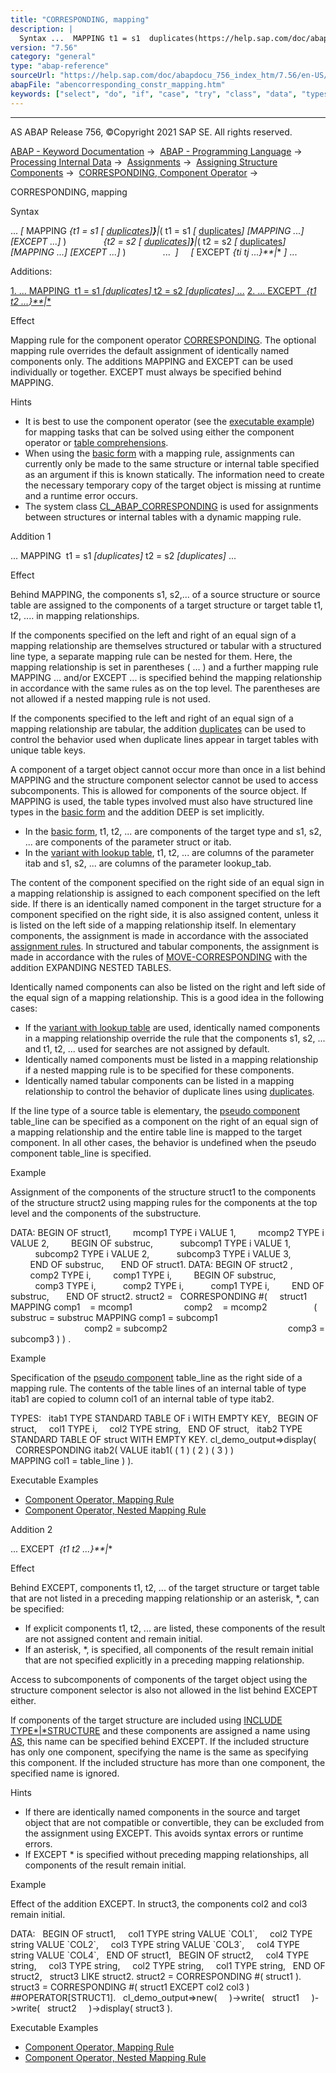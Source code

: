 ```yaml
---
title: "CORRESPONDING, mapping"
description: |
  Syntax ...  MAPPING t1 = s1  duplicates(https://help.sap.com/doc/abapdocu_756_index_htm/7.56/en-US/abencorresponding_constr_dupl.htm)( t1 = s1  duplicates(https://help.sap.com/doc/abapdocu_756_index_htm/7.56/en-US/abencorresponding_constr_dupl.htm) MAPPING ...
version: "7.56"
category: "general"
type: "abap-reference"
sourceUrl: "https://help.sap.com/doc/abapdocu_756_index_htm/7.56/en-US/abencorresponding_constr_mapping.htm"
abapFile: "abencorresponding_constr_mapping.htm"
keywords: ["select", "do", "if", "case", "try", "class", "data", "types", "internal-table", "abencorresponding", "constr", "mapping"]
---
```


* * *

AS ABAP Release 756, ©Copyright 2021 SAP SE. All rights reserved.

[ABAP - Keyword Documentation](https://help.sap.com/doc/abapdocu_756_index_htm/7.56/en-US/abenabap.htm) →  [ABAP - Programming Language](https://help.sap.com/doc/abapdocu_756_index_htm/7.56/en-US/abenabap_reference.htm) →  [Processing Internal Data](https://help.sap.com/doc/abapdocu_756_index_htm/7.56/en-US/abenabap_data_working.htm) →  [Assignments](https://help.sap.com/doc/abapdocu_756_index_htm/7.56/en-US/abenvalue_assignments.htm) →  [Assigning Structure Components](https://help.sap.com/doc/abapdocu_756_index_htm/7.56/en-US/abencorresponding.htm) →  [CORRESPONDING, Component Operator](https://help.sap.com/doc/abapdocu_756_index_htm/7.56/en-US/abenconstructor_expr_corresponding.htm) → 

CORRESPONDING, mapping

Syntax

... *\[* MAPPING *{*t1 = s1 *\[* [duplicates](https://help.sap.com/doc/abapdocu_756_index_htm/7.56/en-US/abencorresponding_constr_dupl.htm)*\]**}**|*( t1 = s1 *\[* [duplicates](https://help.sap.com/doc/abapdocu_756_index_htm/7.56/en-US/abencorresponding_constr_dupl.htm)*\]* *\[*MAPPING ...*\]* *\[*EXCEPT ...*\]* )
              *{*t2 = s2 *\[* [duplicates](https://help.sap.com/doc/abapdocu_756_index_htm/7.56/en-US/abencorresponding_constr_dupl.htm)*\]**}**|*( t2 = s2 *\[* [duplicates](https://help.sap.com/doc/abapdocu_756_index_htm/7.56/en-US/abencorresponding_constr_dupl.htm)*\]* *\[*MAPPING ...*\]* *\[*EXCEPT ...*\]* )
              ...  *\]*
    *\[* EXCEPT *{*ti tj ...*}**|*\* *\]* ...

Additions:

[1\. ... MAPPING  t1 = s1 *\[*duplicates*\]* t2 = s2 *\[*duplicates*\]* ...](#!ABAP_ADDITION_1@1@)
[2\. ... EXCEPT  *{*t1 t2 ...*}**|*\*](#!ABAP_ADDITION_2@2@)

Effect

Mapping rule for the component operator [CORRESPONDING](https://help.sap.com/doc/abapdocu_756_index_htm/7.56/en-US/abenconstructor_expr_corresponding.htm). The optional mapping rule overrides the default assignment of identically named components only. The additions MAPPING and EXCEPT can be used individually or together. EXCEPT must always be specified behind MAPPING.

Hints

-   It is best to use the component operator (see the [executable example](https://help.sap.com/doc/abapdocu_756_index_htm/7.56/en-US/abencorresponding_vs_for_abexa.htm)) for mapping tasks that can be solved using either the component operator or [table comprehensions](https://help.sap.com/doc/abapdocu_756_index_htm/7.56/en-US/abentable_comprehension_glosry.htm "Glossary Entry").
-   When using the [basic form](https://help.sap.com/doc/abapdocu_756_index_htm/7.56/en-US/abencorresponding_constr_arg_type.htm) with a mapping rule, assignments can currently only be made to the same structure or internal table specified as an argument if this is known statically. The information need to create the necessary temporary copy of the target object is missing at runtime and a runtime error occurs.
-   The system class [CL\_ABAP\_CORRESPONDING](https://help.sap.com/doc/abapdocu_756_index_htm/7.56/en-US/abencl_abap_corresponding.htm) is used for assignments between structures or internal tables with a dynamic mapping rule.

Addition 1   

... MAPPING  t1 = s1 *\[*duplicates*\]* t2 = s2 *\[*duplicates*\]* ...

Effect

Behind MAPPING, the components s1, s2,... of a source structure or source table are assigned to the components of a target structure or target table t1, t2, .... in mapping relationships.

If the components specified on the left and right of an equal sign of a mapping relationship are themselves structured or tabular with a structured line type, a separate mapping rule can be nested for them. Here, the mapping relationship is set in parentheses ( ... ) and a further mapping rule MAPPING ... and/or EXCEPT ... is specified behind the mapping relationship in accordance with the same rules as on the top level. The parentheses are not allowed if a nested mapping rule is not used.

If the components specified to the left and right of an equal sign of a mapping relationship are tabular, the addition [duplicates](https://help.sap.com/doc/abapdocu_756_index_htm/7.56/en-US/abencorresponding_constr_dupl.htm) can be used to control the behavior used when duplicate lines appear in target tables with unique table keys.

A component of a target object cannot occur more than once in a list behind MAPPING and the structure component selector cannot be used to access subcomponents. This is allowed for components of the source object. If MAPPING is used, the table types involved must also have structured line types in the [basic form](https://help.sap.com/doc/abapdocu_756_index_htm/7.56/en-US/abencorresponding_constr_arg_type.htm) and the addition DEEP is set implicitly.

-   In the [basic form](https://help.sap.com/doc/abapdocu_756_index_htm/7.56/en-US/abencorresponding_constr_arg_type.htm), t1, t2, ... are components of the target type and s1, s2, ... are components of the parameter struct or itab.
-   In the [variant with lookup table](https://help.sap.com/doc/abapdocu_756_index_htm/7.56/en-US/abencorresponding_constr_using.htm), t1, t2, ... are columns of the parameter itab and s1, s2, ... are columns of the parameter lookup\_tab.

The content of the component specified on the right side of an equal sign in a mapping relationship is assigned to each component specified on the left side. If there is an identically named component in the target structure for a component specified on the right side, it is also assigned content, unless it is listed on the left side of a mapping relationship itself. In elementary components, the assignment is made in accordance with the associated [assignment rules](https://help.sap.com/doc/abapdocu_756_index_htm/7.56/en-US/abenconversion_rules.htm). In structured and tabular components, the assignment is made in accordance with the rules of [MOVE-CORRESPONDING](https://help.sap.com/doc/abapdocu_756_index_htm/7.56/en-US/abapmove-corresponding.htm) with the addition EXPANDING NESTED TABLES.

Identically named components can also be listed on the right and left side of the equal sign of a mapping relationship. This is a good idea in the following cases:

-   If the [variant with lookup table](https://help.sap.com/doc/abapdocu_756_index_htm/7.56/en-US/abencorresponding_constr_using.htm) are used, identically named components in a mapping relationship override the rule that the components s1, s2, ... and t1, t2, ... used for searches are not assigned by default.
-   Identically named components must be listed in a mapping relationship if a nested mapping rule is to be specified for these components.
-   Identically named tabular components can be listed in a mapping relationship to control the behavior of duplicate lines using [duplicates](https://help.sap.com/doc/abapdocu_756_index_htm/7.56/en-US/abencorresponding_constr_dupl.htm).

If the line type of a source table is elementary, the [pseudo component](https://help.sap.com/doc/abapdocu_756_index_htm/7.56/en-US/abenpseudo_component_glosry.htm "Glossary Entry") table\_line can be specified as a component on the right of an equal sign of a mapping relationship and the entire table line is mapped to the target component. In all other cases, the behavior is undefined when the pseudo component table\_line is specified.

Example

Assignment of the components of the structure struct1 to the components of the structure struct2 using mapping rules for the components at the top level and the components of the substructure.

DATA: BEGIN OF struct1,
        mcomp1 TYPE i VALUE 1,
        mcomp2 TYPE i VALUE 2,
        BEGIN OF substruc,
          subcomp1 TYPE i VALUE 1,
          subcomp2 TYPE i VALUE 2,
          subcomp3 TYPE i VALUE 3,
        END OF substruc,
      END OF struct1.
DATA: BEGIN OF struct2 ,
        comp2 TYPE i,
        comp1 TYPE i,
        BEGIN OF substruc,
          comp3 TYPE i,
          comp2 TYPE i,
          comp1 TYPE i,
        END OF substruc,
      END OF struct2.
struct2 =
  CORRESPONDING #(
    struct1 MAPPING comp1    = mcomp1
                    comp2    = mcomp2
                  ( substruc = substruc MAPPING comp1 = subcomp1
                                                comp2 = subcomp2
                                                comp3 = subcomp3 ) ) .

Example

Specification of the [pseudo component](https://help.sap.com/doc/abapdocu_756_index_htm/7.56/en-US/abenpseudo_component_glosry.htm "Glossary Entry") table\_line as the right side of a mapping rule. The contents of the table lines of an internal table of type itab1 are copied to column col1 of an internal table of type itab2.

TYPES:
  itab1 TYPE STANDARD TABLE OF i WITH EMPTY KEY,
  BEGIN OF struct,
    col1 TYPE i,
    col2 TYPE string,
  END OF struct,
  itab2 TYPE STANDARD TABLE OF struct WITH EMPTY KEY.
cl\_demo\_output=>display(
  CORRESPONDING itab2( VALUE itab1( ( 1 ) ( 2 ) ( 3 ) )
                       MAPPING col1 = table\_line ) ).

Executable Examples

-   [Component Operator, Mapping Rule](https://help.sap.com/doc/abapdocu_756_index_htm/7.56/en-US/abencorresponding_mapping_abexa.htm)
-   [Component Operator, Nested Mapping Rule](https://help.sap.com/doc/abapdocu_756_index_htm/7.56/en-US/abencorresponding_deep_mapp_abexa.htm)

Addition 2   

... EXCEPT  *{*t1 t2 ...*}**|*\*

Effect

Behind EXCEPT, components t1, t2, ... of the target structure or target table that are not listed in a preceding mapping relationship or an asterisk, \*, can be specified:

-   If explicit components t1, t2, ... are listed, these components of the result are not assigned content and remain initial.
-   If an asterisk, \*, is specified, all components of the result remain initial that are not specified explicitly in a preceding mapping relationship.

Access to subcomponents of components of the target object using the structure component selector is also not allowed in the list behind EXCEPT either.

If components of the target structure are included using [INCLUDE TYPE*|*STRUCTURE](https://help.sap.com/doc/abapdocu_756_index_htm/7.56/en-US/abapinclude_type.htm) and these components are assigned a name using [AS](https://help.sap.com/doc/abapdocu_756_index_htm/7.56/en-US/abapinclude_type.htm), this name can be specified behind EXCEPT. If the included structure has only one component, specifying the name is the same as specifying this component. If the included structure has more than one component, the specified name is ignored.

Hints

-   If there are identically named components in the source and target object that are not compatible or convertible, they can be excluded from the assignment using EXCEPT. This avoids syntax errors or runtime errors.
-   If EXCEPT \* is specified without preceding mapping relationships, all components of the result remain initial.

Example

Effect of the addition EXCEPT. In struct3, the components col2 and col3 remain initial.

DATA:
  BEGIN OF struct1,
    col1 TYPE string VALUE \`COL1\`,
    col2 TYPE string VALUE \`COL2\`,
    col3 TYPE string VALUE \`COL3\`,
    col4 TYPE string VALUE \`COL4\`,
  END OF struct1,
  BEGIN OF struct2,
    col4 TYPE string,
    col3 TYPE string,
    col2 TYPE string,
    col1 TYPE string,
  END OF struct2,
  struct3 LIKE struct2.
struct2 = CORRESPONDING #( struct1 ).
struct3 = CORRESPONDING #( struct1 EXCEPT col2 col3 )
           ##OPERATOR\[STRUCT1\].
  cl\_demo\_output=>new(
    )->write(   struct1
    )->write(   struct2
    )->display( struct3 ).

Executable Examples

-   [Component Operator, Mapping Rule](https://help.sap.com/doc/abapdocu_756_index_htm/7.56/en-US/abencorresponding_mapping_abexa.htm)
-   [Component Operator, Nested Mapping Rule](https://help.sap.com/doc/abapdocu_756_index_htm/7.56/en-US/abencorresponding_deep_mapp_abexa.htm)